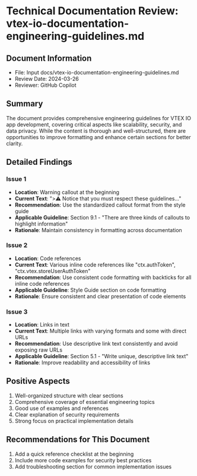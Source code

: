 # Technical Documentation Review: vtex-io-documentation-engineering-guidelines.md

## Document Information
- File: Input docs/vtex-io-documentation-engineering-guidelines.md
- Review Date: 2024-03-26
- Reviewer: GitHub Copilot

## Summary
The document provides comprehensive engineering guidelines for VTEX IO app development, covering critical aspects like scalability, security, and data privacy. While the content is thorough and well-structured, there are opportunities to improve formatting and enhance certain sections for better clarity.

## Detailed Findings

### Issue 1
- **Location**: Warning callout at the beginning
- **Current Text**: ">⚠️ Notice that you must respect these guidelines..."
- **Recommendation**: Use the standardized callout format from the style guide
- **Applicable Guideline**: Section 9.1 - "There are three kinds of callouts to highlight information"
- **Rationale**: Maintain consistency in formatting across documentation

### Issue 2
- **Location**: Code references
- **Current Text**: Various inline code references like "ctx.authToken", "ctx.vtex.storeUserAuthToken"
- **Recommendation**: Use consistent code formatting with backticks for all inline code references
- **Applicable Guideline**: Style Guide section on code formatting
- **Rationale**: Ensure consistent and clear presentation of code elements

### Issue 3
- **Location**: Links in text
- **Current Text**: Multiple links with varying formats and some with direct URLs
- **Recommendation**: Use descriptive link text consistently and avoid exposing raw URLs
- **Applicable Guideline**: Section 5.1 - "Write unique, descriptive link text"
- **Rationale**: Improve readability and accessibility of links

## Positive Aspects
1. Well-organized structure with clear sections
2. Comprehensive coverage of essential engineering topics
3. Good use of examples and references
4. Clear explanation of security requirements
5. Strong focus on practical implementation details

## Recommendations for This Document
1. Add a quick reference checklist at the beginning
2. Include more code examples for security best practices
3. Add troubleshooting section for common implementation issues